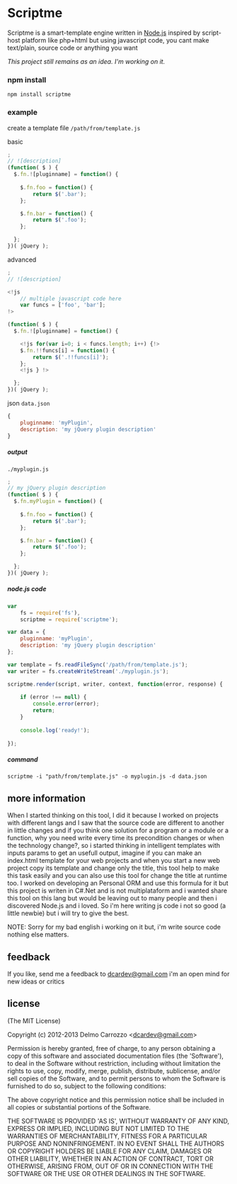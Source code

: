 # Scriptme
 
 Scriptme is a smart-template engine written in [Node.js](http://nodejs.org/) inspired by script-host platform like php+html but using javascript code, you cant make text/plain, source code or anything you want

 *This project still remains as an idea. I'm working on it.*

### npm install

```
npm install scriptme
```

### example

create a template file `/path/from/template.js`

basic

```javascript
;
// ![description]
(function( $ ) {
  $.fn.![pluginname] = function() {
    
    $.fn.foo = function() {
    	return $('.bar');
	};

	$.fn.bar = function() {
		return $('.foo');
	};

  };
})( jQuery );
```

advanced

```javascript
;
// ![description]

<!js 
	// multiple javascript code here
	var funcs = ['foo', 'bar'];
!>

(function( $ ) {
  $.fn.![pluginname] = function() {

    <!js for(var i=0; i < funcs.length; i++) {!>
	$.fn.!!funcs[i] = function() {
    	return $('.!!funcs[i]');
	};
	<!js } !>

  };
})( jQuery );
```

json `data.json`

```javascript
{
	pluginname: 'myPlugin',
	description: 'my jQuery plugin description'
}
```

##### output

`./myplugin.js`

```javascript
;
// my jQuery plugin description
(function( $ ) {
  $.fn.myPlugin = function() {
    
    $.fn.foo = function() {
    	return $('.bar');
	};

	$.fn.bar = function() {
		return $('.foo');
	};

  };
})( jQuery );
```

##### node.js code

```javascript
var 
    fs = require('fs'),
    scriptme = require('scriptme');

var data = {
	pluginname: 'myPlugin',
	description: 'my jQuery plugin description'
};

var template = fs.readFileSync('/path/from/template.js');
var writer = fs.createWriteStream('./myplugin.js');

scriptme.render(script, writer, context, function(error, response) {
	
	if (error !== null) {
		console.error(error);	
		return;
	}
	
	console.log('ready!');	
	
});

```

##### command

```
scriptme -i "path/from/template.js" -o myplugin.js -d data.json
```

## more information

When I started thinking on this tool, I did it because I worked on projects with different langs
and I saw that  the source code are different to another in little changes and if you think one solution
for a program or a module or a function, why you need write every time its precondition changes 
or when the technology change?, so i started thinking in intelligent templates with inputs params
to get an usefull output, imagine if you can make an index.html template for your web projects and 
when you start a new web project copy its template and change only the title, this tool help to make this
task easily and you can also use this tool for change the title at runtime too.
I worked on developing an Personal ORM and use this formula for it but this project is writen in C#.Net and
is not multiplataform and i wanted share this tool on this lang but would be leaving out to many people and 
then i discovered Node.js and i loved.
So i'm here writing js code i not so good (a little newbie) but i will try to give the best.

NOTE: Sorry for my bad english i working on it but, i'm write source code nothing else matters.

## feedback 

If you like, send me a feedback to <dcardev@gmail.com> i'm an open mind for new ideas or critics

## license 

(The MIT License)

Copyright (c) 2012-2013 Delmo Carrozzo &lt;dcardev@gmail.com&gt;

Permission is hereby granted, free of charge, to any person obtaining
a copy of this software and associated documentation files (the
'Software'), to deal in the Software without restriction, including
without limitation the rights to use, copy, modify, merge, publish,
distribute, sublicense, and/or sell copies of the Software, and to
permit persons to whom the Software is furnished to do so, subject to
the following conditions:

The above copyright notice and this permission notice shall be
included in all copies or substantial portions of the Software.

THE SOFTWARE IS PROVIDED 'AS IS', WITHOUT WARRANTY OF ANY KIND,
EXPRESS OR IMPLIED, INCLUDING BUT NOT LIMITED TO THE WARRANTIES OF
MERCHANTABILITY, FITNESS FOR A PARTICULAR PURPOSE AND NONINFRINGEMENT.
IN NO EVENT SHALL THE AUTHORS OR COPYRIGHT HOLDERS BE LIABLE FOR ANY
CLAIM, DAMAGES OR OTHER LIABILITY, WHETHER IN AN ACTION OF CONTRACT,
TORT OR OTHERWISE, ARISING FROM, OUT OF OR IN CONNECTION WITH THE
SOFTWARE OR THE USE OR OTHER DEALINGS IN THE SOFTWARE.
